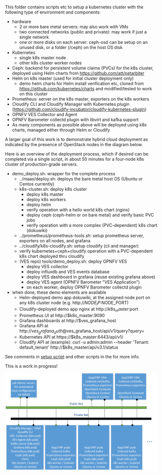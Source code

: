 This folder contains scripts etc to setup a kubernetes cluster with the following type of environment and components:
* hardware
  * 2 or more bare metal servers: may also work with VMs
  * two connected networks (public and private): may work if just a single network
  * one or more disks on each server: ceph-osd can be setup on an unused disk, or a folder (/ceph) on the host OS disk
* Kubernetes
  * single k8s master node
  * other k8s cluster worker nodes
* Ceph: backend for persistent volume claims (PVCs) for the k8s cluster, deployed using Helm charts from https://github.com/att/netarbiter
* Helm on k8s master (used for initial cluster deployment only)
  * demo helm charts for Helm install verification etc, cloned from https://github.com/kubernetes/charts and modified/tested to work on this cluster
* Prometheus: server on the k8s master, exporters on the k8s workers
* Cloudify CLI and Cloudify Manager with Kubernetes plugin (https://github.com/cloudify-incubator/cloudify-kubernetes-plugin)
* OPNFV VES Collector and Agent
* OPNFV Barometer collectd plugin with libvirt and kafka support
* As many components as possible above will be deployed using k8s charts, managed either through Helm or Cloudify

A larger goal of this work is to demonstrate hybrid cloud deployment as indicated by the presence of OpenStack nodes in the diagram below.

Here is an overview of the deployment process, which if desired can be completed via a single script, in about 50 minutes for a four-node k8s cluster of production-grade servers.
* demo_deploy.sh: wrapper for the complete process
  * ../maas/deploy.sh: deploys the bare metal host OS (Ubuntu or Centos currently)
  * k8s-cluster.sh: deploy k8s cluster
    * deploy k8s master
    * deploy k8s workers
    * deploy helm
    * verify operation with a hello world k8s chart (nginx)
    * deploy ceph (ceph-helm or on bare metal) and verify basic PVC jobs
    * verify operation with a more complex (PVC-dependent) k8s chart (dokuwiki)
  * ../prometheus/prometheus-tools.sh: setup prometheus server, exporters on all nodes, and grafana
  * ../cloudify/k8s-cloudify.sh: setup cloudify (cli and manager)
  * verify kubernetes+ceph+cloudify operation with a PVC-dependent k8s chart deployed thru cloudify
  * (VES repo) tools/demo_deploy.sh: deploy OPNFV VES
    * deploy VES collector
    * deploy influxdb and VES events database
    * deploy VES dashboard in grafana (reuse existing grafana above)
    * deploy VES agent (OPNFV Barometer "VES Application")
    * on each worker, deploy OPNFV Barometer collectd plugin
* when done, these demo elements are available
  * Helm-deployed demo app dokuwiki, at the assigned node port on any k8s cluster node (e.g. http://$NODE_IP:$NODE_PORT)
  * Cloudify-deployed demo app nginx at http://$k8s_master:$port
  * Prometheus UI at http://$k8s_master:9090
  * Grafana dashboards at http://$ves_grafana_host
  * Grafana API at http://$ves_grafana_auth@$ves_grafana_host/api/v1/query?query=<string>
  * Kubernetes API at https://$k8s_master:6443/api/v1/
  * Cloudify API at (example): curl -u admin:admin --header 'Tenant: default_tenant' http://$k8s_master/api/v3.1/status

See comments in [setup script](k8s-cluster.sh) and other scripts in the for more info.

This is a work in progress!

![Resulting Cluster](/docs/images/models-k8s.png?raw=true "Resulting Cluster")

